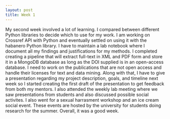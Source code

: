 ```yaml
---
layout: post
title: Week 1
---
```


My second week involved a lot of learning. I compared between different Python libraries to decide which to use for my work. I am working on Crossref API with Python and eventually settled on using it with the habanero Python library. I have to maintain a lab notebook where I document all my findings and justifications for my methods. I completed creating a pipeline that will extract full-text in XML and PDF form and store it in a MongoDB database as long as the DOI supplied is in an open-access database. I need to work on the publications that are not open access and handle their licenses for text and data mining. Along with that, I have to give a presentation regarding my project description, goals, and timeline next week so I started creating the first draft of the presentation to get feedback from both my mentors. I also attended the weekly lab meeting where we saw presentations from students and also discussed possible social activites. I also went for a sexual harrasment workshop and an ice cream social event. These events are hosted by the university for students doing research for the summer. Overall, it was a good week. 

